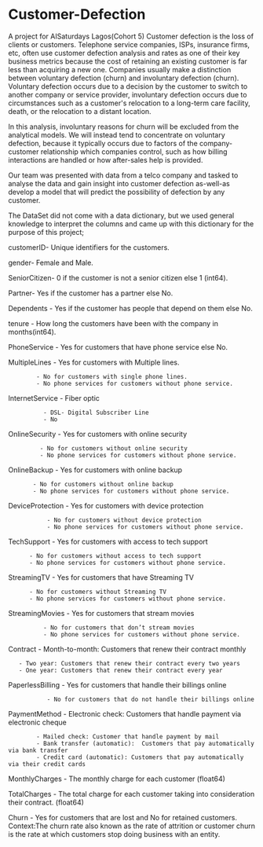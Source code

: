# Customer-Defection
A project for AISaturdays Lagos(Cohort 5)
Customer defection is the loss of clients or customers. Telephone service companies, ISPs, insurance firms, etc, often use customer defection analysis and rates as one of their key business metrics because the cost of retaining an existing customer is far less than acquiring a new one.
Companies usually make a distinction between voluntary defection (churn) and involuntary defection (churn). Voluntary defection occurs due to a decision by the customer to switch to another company or service provider, involuntary defection occurs due to circumstances such as a customer's relocation to a long-term care facility, death, or the relocation to a distant location.

In this analysis, involuntary reasons for churn will be excluded from the analytical models. We will instead tend to concentrate on voluntary defection, because it typically occurs due to factors of the company-customer relationship which companies control, such as how billing interactions are handled or how after-sales help is provided.

Our team was presented with data from a telco company and tasked to analyse the data and gain insight into customer defection as-well-as develop a model that will predict the possibility of defection by any customer.

The DataSet did not come with a data dictionary, but we used general knowledge to interpret the columns and came up with this dictionary for the purpose of this project;

customerID- Unique identifiers for the customers.

gender- Female and Male.

SeniorCitizen- 0 if the customer is not a senior citizen else 1 (int64).

Partner- Yes if the customer has a partner else No.

Dependents - Yes if the customer has people that depend on them else No.

tenure - How long the customers have been with the company in months(int64).

PhoneService - Yes for customers that have phone service else No.

MultipleLines - Yes for customers with Multiple lines.

            - No for customers with single phone lines.
            - No phone services for customers without phone service.
InternetService - Fiber optic

              - DSL- Digital Subscriber Line
              - No
OnlineSecurity - Yes for customers with online security

             - No for customers without online security
             - No phone services for customers without phone service.
OnlineBackup - Yes for customers with online backup

           - No for customers without online backup
           - No phone services for customers without phone service.
DeviceProtection - Yes for customers with device protection

               - No for customers without device protection
               - No phone services for customers without phone service.
TechSupport - Yes for customers with access to tech support

          - No for customers without access to tech support
          - No phone services for customers without phone service.
StreamingTV - Yes for customers that have Streaming TV

          - No for customers without Streaming TV
          - No phone services for customers without phone service.
StreamingMovies - Yes for customers that stream movies

              - No for customers that don’t stream movies
              - No phone services for customers without phone service.
Contract - Month-to-month: Customers that renew their contract monthly

       - Two year: Customers that renew their contract every two years
       - One year: Customers that renew their contract every year
PaperlessBilling - Yes for customers that handle their billings online

               - No for customers that do not handle their billings online
PaymentMethod - Electronic check: Customers that handle payment via electronic cheque

            - Mailed check: Customer that handle payment by mail
            - Bank transfer (automatic):  Customers that pay automatically via bank transfer
            - Credit card (automatic): Customers that pay automatically via their credit cards
MonthlyCharges - The monthly charge for each customer (float64)

TotalCharges - The total charge for each customer taking into consideration their contract. (float64)

Churn - Yes for customers that are lost and No for retained customers. Context:The churn rate also known as the rate of attrition or customer churn is the rate at which customers stop doing business with an entity.
